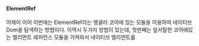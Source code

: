<h4>ElementRef</h4>

<p>어제이 이어 이번에는 ElementRef라는 앵귤러 코어에 있는 모듈을 이용하여 네이티브 Dom을 탐색하는 방법이다.
이역시 두가지 방법이 있는데, 첫번째는 앞서말한 코어에있는 엘리먼트 레퍼런스 모듈을 가져와서 네이티브 엘리먼트를</p>